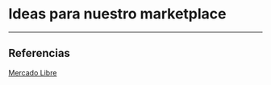 # Ideas para nuestro marketplace
---
## Referencias
[mercado libre]: https://mercadolibre.com.ar
[Mercado Libre][mercado libre]